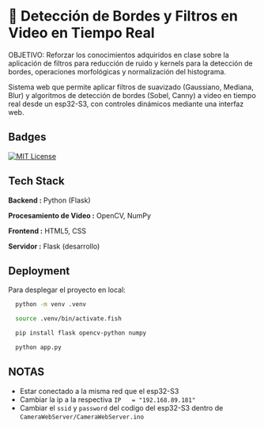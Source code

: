 
#  🎯 Detección de Bordes y Filtros en Video en Tiempo Real 

OBJETIVO:
Reforzar los conocimientos adquiridos en clase sobre la aplicación de filtros para   reducción de ruido y kernels
para la detección de bordes, operaciones morfológicas y normalización del histograma.

Sistema web que permite aplicar filtros de suavizado (Gaussiano, Mediana, Blur) y algoritmos de detección de bordes (Sobel, Canny) a video en tiempo real desde un esp32-S3, con controles dinámicos mediante una interfaz web.

## Badges

[![MIT License](https://img.shields.io/badge/License-MIT-green.svg)](https://choosealicense.com/licenses/mit/)


## Tech Stack
**Backend :** Python (Flask)

**Procesamiento de Video :** OpenCV, NumPy

**Frontend :** HTML5, CSS

**Servidor :**  Flask (desarrollo)
     

## Deployment

Para desplegar el proyecto en local:

```bash
  python -m venv .venv
```

```bash
  source .venv/bin/activate.fish
```

```bash
  pip install flask opencv-python numpy
```

```bash
  python app.py
```

## NOTAS
* Estar conectado a la misma red que el esp32-S3
* Cambiar la ip a la respectiva `IP   = "192.168.89.181"`
* Cambiar el `ssid` y `password` del codigo del esp32-S3 dentro de `CameraWebServer/CameraWebServer.ino`
